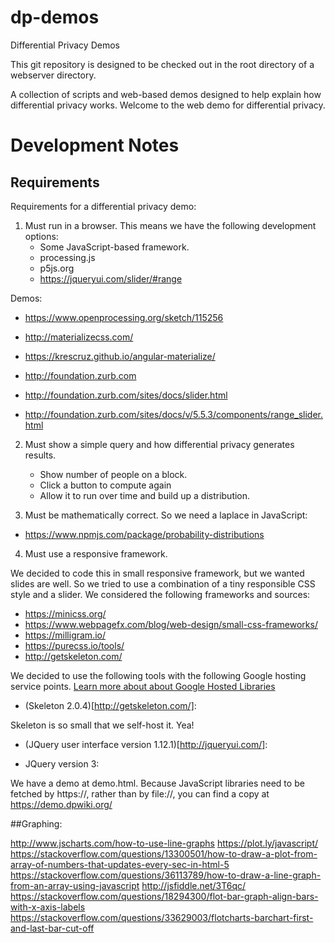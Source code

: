 # dp-demos
Differential Privacy Demos

This git repository is designed to be checked out in the root directory of a webserver directory.

A collection of scripts and web-based demos designed to help explain how differential privacy works.
Welcome to the web demo for differential privacy.

# Development Notes
## Requirements

Requirements for a differential privacy demo:

1. Must run in a browser. This means we have the following development options:
   * Some JavaScript-based framework.
   * processing.js
   * p5js.org
   * https://jqueryui.com/slider/#range

Demos:
  * https://www.openprocessing.org/sketch/115256

  * http://materializecss.com/
  * https://krescruz.github.io/angular-materialize/
  * http://foundation.zurb.com
  * http://foundation.zurb.com/sites/docs/slider.html
  * http://foundation.zurb.com/sites/docs/v/5.5.3/components/range_slider.html

2. Must show a simple query and how differential privacy generates results.

   - Show number of people on a block.
   - Click a button to compute again
   - Allow it to run over time and build up a distribution.

3. Must be mathematically correct.
So we need a laplace in JavaScript:
* https://www.npmjs.com/package/probability-distributions

4. Must use a responsive framework.

We decided to code this in small responsive framework, but we wanted slides are well.  So we tried to use a combination of a tiny responsible CSS style and a slider. We considered the following frameworks and sources:

* https://minicss.org/
* https://www.webpagefx.com/blog/web-design/small-css-frameworks/
* https://milligram.io/
* https://purecss.io/tools/
* http://getskeleton.com/

We decided to use the following tools with the following Google hosting service points. [Learn more about about Google Hosted Libraries](https://developers.google.com/speed/libraries/)

* (Skeleton 2.0.4)[http://getskeleton.com/]:

Skeleton is so small that we self-host it. Yea!


* (JQuery user interface version 1.12.1)[http://jqueryui.com/]: 

    <link rel="stylesheet" href="https://ajax.googleapis.com/ajax/libs/jqueryui/1.12.1/themes/smoothness/jquery-ui.css">
    <script src="https://ajax.googleapis.com/ajax/libs/jqueryui/1.12.1/jquery-ui.min.js"></script>

* JQuery version 3:

    <script src="https://ajax.googleapis.com/ajax/libs/jquery/3.3.1/jquery.min.js"></script>

We have a demo at demo.html. Because JavaScript libraries need to be fetched by https://, rather than by file://, you can find a copy at https://demo.dpwiki.org/

##Graphing:

http://www.jscharts.com/how-to-use-line-graphs
https://plot.ly/javascript/
https://stackoverflow.com/questions/13300501/how-to-draw-a-plot-from-array-of-numbers-that-updates-every-sec-in-html-5
https://stackoverflow.com/questions/36113789/how-to-draw-a-line-graph-from-an-array-using-javascript
http://jsfiddle.net/3T6qc/
https://stackoverflow.com/questions/18294300/flot-bar-graph-align-bars-with-x-axis-labels
https://stackoverflow.com/questions/33629003/flotcharts-barchart-first-and-last-bar-cut-off
